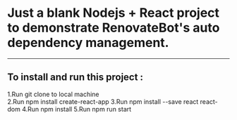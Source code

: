 # Just a blank Nodejs + React project to demonstrate RenovateBot's auto dependency management.
------------------------------
To install and run this project :
-------------------------------
1.Run git clone to local machine </br>
2.Run npm install create-react-app
3.Run npm install --save react react-dom
4.Run npm install
5.Run npm run start
